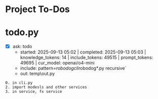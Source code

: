 # Project To-Dos


# todo.py
- [x] ask: todo
  - started: 2025-09-13 05:02 | completed: 2025-09-13 05:03 | knowledge_tokens: 14 | include_tokens: 49515 | prompt_tokens: 49695 | cur_model: openai/o4-mini
  - include: pattern=*robodogcli*robodog*.py  recursive`
  - out:  temp\out.py
```knowledge
0. in cli.py 
2. import modesls and other services 
3. in service, fx service
```

